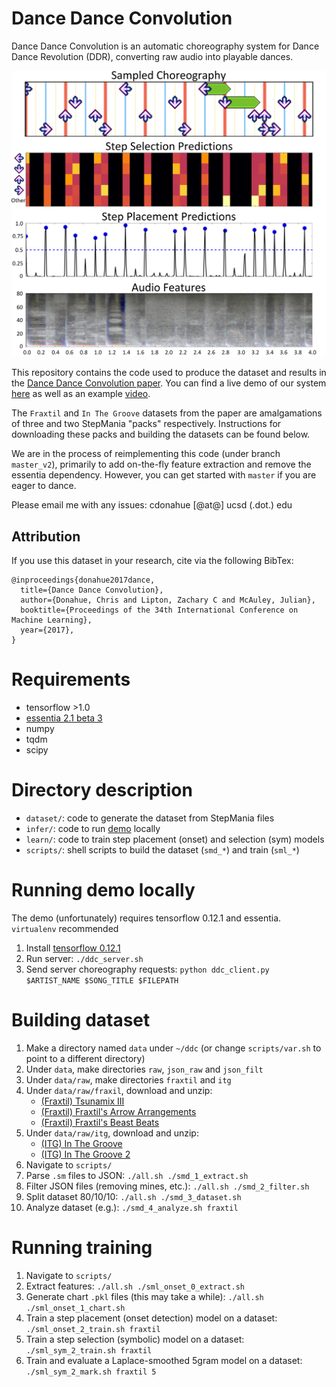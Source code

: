 # Dance Dance Convolution

Dance Dance Convolution is an automatic choreography system for Dance Dance Revolution (DDR), converting raw audio into playable dances.

<p align="center">
    <img src="docs/fig1.png" width="650px"/>
</p>

This repository contains the code used to produce the dataset and results in the [Dance Dance Convolution paper](https://arxiv.org/abs/1703.06891). You can find a live demo of our system [here](https://ddc.chrisdonahue.com) as well as an example [video](https://www.youtube.com/watch?v=yUc3O237p9M).

The `Fraxtil` and `In The Groove` datasets from the paper are amalgamations of three and two StepMania "packs" respectively. Instructions for downloading these packs and building the datasets can be found below.

We are in the process of reimplementing this code (under branch `master_v2`), primarily to add on-the-fly feature extraction and remove the essentia dependency. However, you can get started with `master` if you are eager to dance.

Please email me with any issues: cdonahue \[@at@\] ucsd \(.dot.\) edu

## Attribution
If you use this dataset in your research, cite via the following BibTex:

```
@inproceedings{donahue2017dance,
  title={Dance Dance Convolution},
  author={Donahue, Chris and Lipton, Zachary C and McAuley, Julian},
  booktitle={Proceedings of the 34th International Conference on Machine Learning},
  year={2017},
}
```

# Requirements

* tensorflow >1.0
* [essentia 2.1 beta 3](https://github.com/MTG/essentia/releases/tag/v2.1_beta3)
* numpy
* tqdm
* scipy

# Directory description

* `dataset/`: code to generate the dataset from StepMania files
* `infer/`: code to run [demo](http://deepx.ucsd.edu/ddc) locally
* `learn/`: code to train step placement (onset) and selection (sym) models
* `scripts/`: shell scripts to build the dataset (`smd_*`) and train (`sml_*`)

# Running demo locally

The demo (unfortunately) requires tensorflow 0.12.1 and essentia. `virtualenv` recommended

1. Install [tensorflow 0.12.1](https://www.tensorflow.org/versions/r0.12/get_started/os_setup)
1. Run server: `./ddc_server.sh`
1. Send server choreography requests: `python ddc_client.py $ARTIST_NAME $SONG_TITLE $FILEPATH`

# Building dataset

1. Make a directory named `data` under `~/ddc` (or change `scripts/var.sh` to point to a different directory)
1. Under `data`, make directories `raw`, `json_raw` and `json_filt`
1. Under `data/raw`, make directories `fraxtil` and `itg`
1. Under `data/raw/fraxil`, download and unzip:
    * [(Fraxtil) Tsunamix III](https://fra.xtil.net/simfiles/data/tsunamix/III/Tsunamix%20III%20[SM5].zip)
    * [(Fraxtil) Fraxtil's Arrow Arrangements](https://fra.xtil.net/simfiles/data/arrowarrangements/Fraxtil's%20Arrow%20Arrangements%20[SM5].zip)
    * [(Fraxtil) Fraxtil's Beast Beats](https://fra.xtil.net/simfiles/data/beastbeats/Fraxtil's%20Beast%20Beats%20[SM5].zip)
1. Under `data/raw/itg`, download and unzip:
    * [(ITG) In The Groove](http://stepmaniaonline.net/downloads/packs/In%20The%20Groove%201.zip)
    * [(ITG) In The Groove 2](http://stepmaniaonline.net/downloads/packs/In%20The%20Groove%202.zip)
1. Navigate to `scripts/`
1. Parse `.sm` files to JSON: `./all.sh ./smd_1_extract.sh`
1. Filter JSON files (removing mines, etc.): `./all.sh ./smd_2_filter.sh`
1. Split dataset 80/10/10: `./all.sh ./smd_3_dataset.sh`
1. Analyze dataset (e.g.): `./smd_4_analyze.sh fraxtil`

# Running training

1. Navigate to `scripts/`
1. Extract features: `./all.sh ./sml_onset_0_extract.sh`
1. Generate chart `.pkl` files (this may take a while): `./all.sh ./sml_onset_1_chart.sh`
1. Train a step placement (onset detection) model on a dataset: `./sml_onset_2_train.sh fraxtil`
1. Train a step selection (symbolic) model on a dataset: `./sml_sym_2_train.sh fraxtil`
1. Train and evaluate a Laplace-smoothed 5gram model on a dataset: `./sml_sym_2_mark.sh fraxtil 5`
